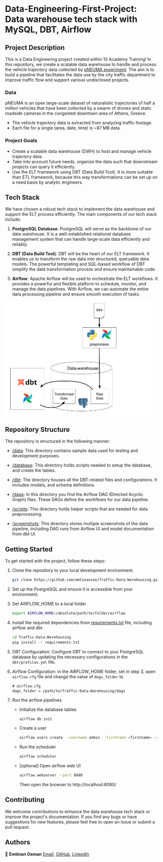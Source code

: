# Data-Engineering-First-Project: Data warehouse tech stack with MySQL, DBT, Airflow

## Project Description

This is a Data Engineering project created within 10 Academy Training! In this repository, we create a scalable data warehouse to handle and process the vehicle trajectory data collected by [pNEUMA experiment](https://open-traffic.epfl.ch/index.php/about/). The aim is to build a pipeline that facilitates the data use by the city traffic department to improve traffic flow and support various undisclosed projects.

### Data

pNEUMA is an open large-scale dataset of naturalistic trajectories of half a million vehicles that have been collected by a swarm of drones and static roadside cameras in the congested downtown area of Athens, Greece. 
- The vehicle trajectory data is extracted from analyzing traffic footage.  
- Each file for a single (area, date, time) is ~87 MB data.  


### Project Goals

- Create a scalable data warehouse (DWH) to host and manage vehicle trajectory data.
- Take into account future needs, organize the data such that downstream projects can query it efficiently. 
- Use the ELT framework using DBT (Data Build Tool). It is more suitable than ETL framework, because this way transformations can be set up on a need basis by analytic engineers.

## Tech Stack

We have chosen a robust tech stack to implement the data warehouse and support the ELT process efficiently. The main components of our tech stack include:

1. **PostgreSQL Database**: PostgreSQL will serve as the backbone of our data warehouse. It is a well-established relational database management system that can handle large-scale data efficiently and reliably.

2. **DBT (Data Build Tool)**: DBT will be the heart of our ELT framework. It enables us to transform the raw data into structured, queryable data models. The powerful templating and SQL-based workflow of DBT simplify the data transformation process and ensure maintainable code.

3. **Airflow**: Apache Airflow will be used to orchestrate the ELT workflows. It provides a powerful and flexible platform to schedule, monitor, and manage the data pipelines. With Airflow, we can automate the entire data processing pipeline and ensure smooth execution of tasks.

![data pipeline](/screenshots/data-pipeline.png)


## Repository Structure

The repository is structured in the following manner:

- [/data](/data/): This directory contains sample data used for testing and development purposes.

- [/database](/database/): This directory holds scripts needed to setup the database, and create the tables.

- [/dbt](/dbt/): The directory houses all the DBT-related files and configurations. It includes models, and schema definitions.

- [/dags](/dags/): In this directory you find the Airflow DAG (Directed Acyclic Graph) files. These DAGs define the workflows for our data pipeline.

- [/scripts](/scripts/): This directory holds helper scripts that are needed for data preprocessing.

- [/screenshots](/screenshots/): This directory stores multiple screenshots of the data pipeline, including DAG runs from Airflow UI and model documentation from dbt UI. 

## Getting Started

To get started with the project, follow these steps:

1. Clone the repository to your local development environment.
    ```bash
    git clone https://github.com/emtinanseo/Traffic-Data-Warehousing.git
    ```

2. Set up the PostgreSQL and ensure it is accessible from your environment.

3. Set AIRFLOW_HOME to a local folder 
    ```bash
    export AIRFLOW_HOME=/absolute/path/to/folder/airflow
    ```
4. Install the required dependencies from [requirements.txt](/requirements.txt) file, including airflow and dbt
    ```bash
    cd Traffic-Data-Warehousing
    pip install -r requirements.txt
    ```
5. DBT Configuration: Configure DBT to connect to your PostgreSQL database by updating the necessary configurations in the `dbt/profiles.yml` file.

6. Airflow Configuration: in the AIRFLOW_HOME folder, set in step 3, open `airflow.cfg` file and change the value of `dags_folder` to
    ```
    # airflow.cfg
    dags_folder = /path/to/Traffic-Data-Warehousing/dags
    ```
7. Run the airflow pipelines
    * Initialize the database tables 
        ```bash
        airflow db init
        ```
    * Create a user
        ```bash
        airflow users create --username admin --firstname <firstname> --lastname <lastname> --role Admin --email <email>
        ```
    * Run the scheduler 
        ```bash
        airflow scheduler
        ```
    * [optional] Open airflow web UI
        ```bash
        airflow webserver --port 8080
        ```
        Then open the browser to http://localhost:8080/
    
## Contributing
We welcome contributions to enhance the data warehouse tech stack or improve the project's documentation. If you find any bugs or have suggestions for new features, please feel free to open an issue or submit a pull request.

## Authors
👤 **Emtinan Osman**
[Email](mailto:emtinan.s.e.osman@gmail.com), [GitHub](https://github.com/emtinanseo), [LinkedIn](https://www.linkedin.com/in/emtinan-elkhidir-osman-646242119/)